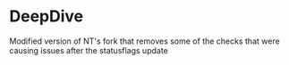 # DeepDive
Modified version of NT's fork that removes some of the checks that were causing issues after the statusflags update
